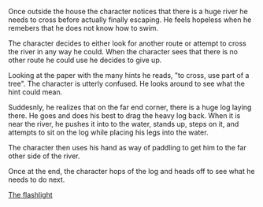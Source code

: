 


Once outside the house the character notices that there is a huge river he needs to cross before actually finally escaping. He feels hopeless when he remebers that he does not know how to swim.

The character decides to either look for another route or attempt to cross the river in any way he could. When the character sees that there is no other route he could use he decides to give up.

Looking at the paper with the many hints he reads, "to cross, use part of a tree". The character is utterly confused. He looks around to see what the hint could mean.

Suddesnly, he realizes that on the far end corner, there is a huge log laying there. He goes and does his best to drag the heavy log back. When it is near the river, he pushes it into to the water, stands up, steps on it, and attempts to sit on the log while placing his legs into the water.

The character then uses his hand as way of paddling to get him to the far other side of the river.

Once at the end, the character hops of the log and heads off to see what he needs to do next.


[The flashlight](flashlight/flashlight.md)

